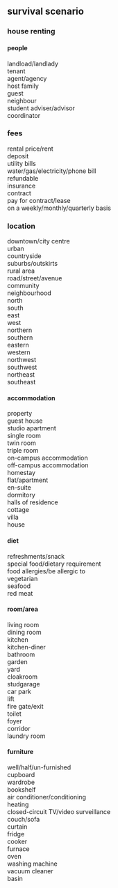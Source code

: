 ## survival scenario

### house renting

#### people
landload/landlady  
tenant  
agent/agency   
host family  
guest   
neighbour   
student adviser/advisor     
coordinator  

### fees
rental price/rent   
deposit   
utility bills   
water/gas/electricity/phone bill   
refundable   
insurance   
contract   
pay for contract/lease   
on a weekly/monthly/quarterly basis   

### location
downtown/city centre   
urban   
countryside   
suburbs/outskirts   
rural area   
road/street/avenue   
community   
neighbourhood   
north   
south   
east   
west   
northern   
southern   
eastern   
western   
northwest   
southwest   
northeast   
southeast   

#### accommodation
property   
guest house   
studio apartment   
single room   
twin room   
triple room   
on-campus accommodation   
off-campus accommodation   
homestay   
flat/apartment   
en-suite   
dormitory   
halls of residence   
cottage   
villa   
house   

#### diet
refreshments/snack   
special food/dietary requirement   
food allergies/be allergic to   
vegetarian   
seafood   
red meat      

#### room/area
living room   
dining room   
kitchen   
kitchen-diner   
bathroom   
garden   
yard   
cloakroom   
studgarage   
car park   
lift   
fire gate/exit   
toilet   
foyer   
corridor   
laundry room   

#### furniture
well/half/un-furnished   
cupboard   
wardrobe   
bookshelf   
air conditioner/conditioning       
heating   
closed-circuit TV/video surveillance   
couch/sofa   
curtain   
fridge   
cooker   
furnace   
oven   
washing machine   
vacuum cleaner   
basin   




